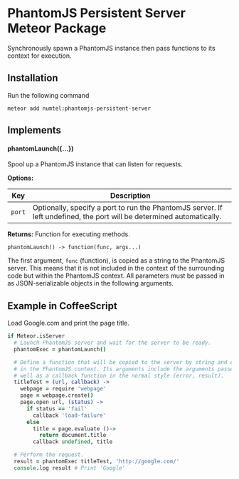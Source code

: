 # PhantomJS Persistent Server Meteor Package

Synchronously spawn a PhantomJS instance then pass functions to its context
for execution.

## Installation

Run the following command

    meteor add numtel:phantomjs-persistent-server

## Implements

#### phantomLaunch({...})

Spool up a PhantomJS instance that can listen for requests.

**Options:**

Key    | Description
-------|----------------------------------------------------------------------
`port` | Optionally, specify a port to run the PhantomJS server. If left undefined, the port will be determined automatically.

**Returns:** Function for executing methods.

    phantomLaunch() -> function(func, args...)

The first argument, `func` (function), is copied as a string to the PhantomJS
server. This means that it is not included in the context of the surrounding
code but within the PhantomJS context. All parameters must be passed in as
JSON-serializable objects in the following arguments.

## Example in CoffeeScript

Load Google.com and print the page title.

```coffee
if Meteor.isServer
  # Launch PhantomJS server and wait for the server to be ready.
  phantomExec = phantomLaunch()

  # Define a function that will be copied to the server by string and executed
  # in the PhantomJS context. Its arguments include the arguments passed as
  # well as a callback function in the normal style (error, result).
  titleTest = (url, callback) ->
    webpage = require 'webpage'
    page = webpage.create()
    page.open url, (status) ->
      if status == 'fail'
        callback 'load-failure'
      else
        title = page.evaluate ()->
          return document.title
        callback undefined, title

  # Perform the request.
  result = phantomExec titleTest, 'http://google.com/'
  console.log result # Print 'Google'
```

